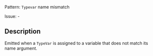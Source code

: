 Pattern: `Typevar` name mismatch

Issue: -

## Description

Emitted when a `TypeVar` is assigned to a variable that does not match its name argument.
